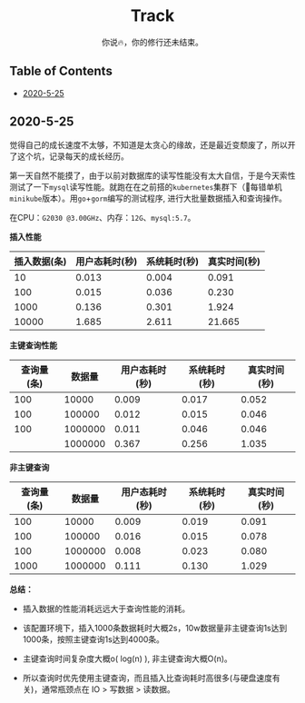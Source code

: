 <div id="title" align="center">
    <h1>Track</h1>
</div>

<div id="badges" align="center">
    你说🔥，你的修行还未结束。
</div>


## Table of Contents

+ [2020-5-25](#2020-5-25)


## 2020-5-25

​	觉得自己的成长速度不太够，不知道是太贪心的缘故，还是最近变颓废了，所以开了这个坑，记录每天的成长经历。

​	第一天自然不能摸了，由于以前对数据库的读写性能没有太大自信，于是今天索性测试了一下`mysql`读写性能。就跑在在之前搭的`kubernetes`集群下（🥀每错单机`minikube`版本）。用`go`+`gorm`编写的测试程序, 进行大批量数据插入和查询操作。

​	在CPU：`G2030 @3.00GHz`、内存：`12G`、`mysql:5.7`。

  **插入性能**

| 插入数据(条) | 用户态耗时(秒) | 系统耗时(秒) | 真实时间(秒) |
| ------------ | -------------- | ------------ | ------------ |
| 10           | 0.013          | 0.004        | 0.091        |
| 100          | 0.015          | 0.036        | 0.230        |
| 1000         | 0.136          | 0.301        | 1.924        |
| 10000        | 1.685          | 2.611        | 21.665       |

  **主键查询性能**

| 查询量(条) | 数据量 | 用户态耗时(秒) | 系统耗时(秒) | 真实时间(秒) |
| ---------- | ------   | -------------- | ------------ | ------------ |
| 100        | 10000    | 0.009         | 0.017       | 0.052       |
| 100        | 100000   | 0.012     | 0.015    | 0.046    |
| 100        | 1000000  | 0.011        | 0.046      | 0.046     |
|  | 1000000 | 0.367 | 0.256 | 1.035 |

**非主键查询**

| 查询量(条) | 数据量 | 用户态耗时(秒) | 系统耗时(秒) | 真实时间(秒) |
| ---------- | ------   | -------------- | ------------ | ------------ |
| 100        | 10000  | 0.009      | 0.019 | 0.091        |
| 100       | 100000  | 0.016      | 0.015   | 0.078    |
| 100      | 1000000  | 0.008        | 0.023       | 0.080        |
| 1000 | 1000000 | 0.111 | 0.130 | 1.029        |

**总结：**

+ 插入数据的性能消耗远远大于查询性能的消耗。

+ 该配置环境下，插入1000条数据耗时大概2s，10w数据量非主键查询1s达到1000条，按照主键查询1s达到4000条。
+ 主键查询时间复杂度大概o( log(n) ), 非主键查询大概O(n)。

+ 所以查询时优先使用主键查询，而且插入比查询耗时高很多(与硬盘速度有关)，通常瓶颈点在 IO > 写数据 > 读数据。